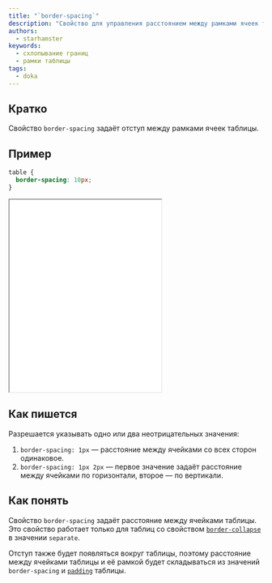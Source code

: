```yaml
---
title: "`border-spacing`"
description: "Свойство для управления расстоянием между рамками ячеек таблицы."
authors:
  - starhamster
keywords:
  - схлопывание границ
  - рамки таблицы
tags:
  - doka
---
```


## Кратко

Свойство `border-spacing` задаёт отступ между рамками ячеек таблицы.

## Пример

```css
table {
  border-spacing: 10px;
}
```

<iframe title="Отступ между ячейками в 10 пикселей" src="demos/some-spacing/" height="380"></iframe>

## Как пишется

Разрешается указывать одно или два неотрицательных значения:

1. `border-spacing: 1px` — расстояние между ячейками со всех сторон одинаковое.
1. `border-spacing: 1px 2px` — первое значение задаёт расстояние между ячейками по горизонтали, второе — по вертикали.

## Как понять

Свойство `border-spacing` задаёт расстояние между ячейками таблицы. Это свойство работает только для таблиц со свойством [`border-collapse`](/css/border-collapse/) в значении `separate`.

Отступ также будет появляться вокруг таблицы, поэтому расстояние между ячейками таблицы и её рамкой будет складываться из значений `border-spacing` и [`padding`](/css/padding/) таблицы.
